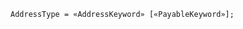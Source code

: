 <!-- This file is generated automatically by infrastructure scripts. Please don't edit by hand. -->

```{ .ebnf .slang-ebnf #AddressType }
AddressType = «AddressKeyword» [«PayableKeyword»];
```
